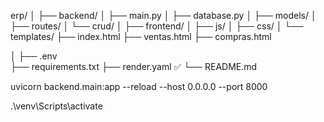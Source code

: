 erp/
│
├── backend/
│   ├── main.py
│   ├── database.py
│   ├── models/
│   ├── routes/
│   └── crud/
│
├── frontend/
│   ├── js/
│   ├── css/
│   └── templates/
        ├── index.html
        ├── ventas.html
        ├── compras.html

│
├── .env               
├── requirements.txt
├── render.yaml           ✅
└── README.md



uvicorn backend.main:app --reload --host 0.0.0.0 --port 8000

.\venv\Scripts\activate

